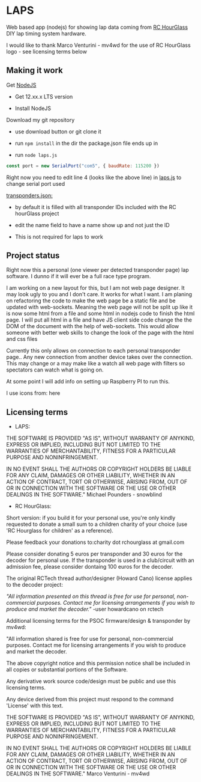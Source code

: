 # LAPS

Web based app (nodejs) for showing lap data coming from [RC HourGlass](https://github.com/mv4wd/RCHourglass "RC HourGlass github project page") DIY lap timing system hardware.

I would like to thank Marco Venturini - mv4wd for the use of RC HourGlass logo - see licensing terms below

## Making it work

Get [NodeJS](https://nodejs.org/en/)

* Get 12.xx.x LTS version

* Install NodeJS

Download my git repository

* use download button or git clone it

* run `npm install` in the dir the package.json file ends up in

* run `node laps.js`

```javascript
const port = new SerialPort("com5", { baudRate: 115200 })
```

Right now you need to edit line 4 (looks like the above line) in [laps.js](./laps.js) to change serial port used

[transponders.json:](./transponders.json)

* by default it is filled with all transponder IDs included with the RC hourGlass project

* edit the name field to have a name show up and not just the ID

* This is not required for laps to work

## Project status

Right now this a personal (one viewer per detected transponder page) lap software. I dunno if it will ever be a full race type program.

I am working on a new layout for this, but I am not web page designer. It may look ugly to you and I don't care. It works for what I want. I am planing on refactoring the code to make the web page be a static file and be updated with web-sockets. Meaning the web page will not be split up like it is now some html from a file and some html in nodejs code to finish the html page. I will put all html in a file and have JS client side code change the the DOM of the document with the help of web-sockets.
This would allow someone with better web skills to change the look of the page with the html and css files

Currently this only allows on connection to each personal transponder page.. Any new connection from another device takes over the connection. This may change or a may make like a watch all web page with filters so spectators can watch what is going on.

At some point I will add info on setting up Raspberry PI to run this.

I use icons from: here

## Licensing terms

* LAPS:

THE SOFTWARE IS PROVIDED "AS IS", WITHOUT WARRANTY OF ANYKIND, EXPRESS OR IMPLIED, INCLUDING BUT NOT LIMITED TO THE WARRANTIES OF MERCHANTABILITY, FITNESS FOR A PARTICULAR PURPOSE AND NONINFRINGEMENT.

IN NO EVENT SHALL THE AUTHORS OR COPYRIGHT HOLDERS BE LIABLE FOR ANY CLAIM, DAMAGES OR OTHER LIABILITY, WHETHER IN AN ACTION OF CONTRACT, TORT OR OTHERWISE, ARISING FROM, OUT OF OR IN CONNECTION WITH THE SOFTWARE OR THE USE OR OTHER DEALINGS IN THE SOFTWARE." Michael Pounders - snowblind

* RC HourGlass:

Short version: if you build it for your personal use, you're only kindly requested to donate a small sum to a children
charity of your choice (use 'RC Hourglass for children' as a reference).

Please feedback your donations to:charity dot rchourglass at gmail.com

Please consider donating 5 euros per transponder and 30 euros for the decoder for personal use.
If the transponder is used in a club/circuit with an admission fee, please consider dontaing 100 euros for the decoder.

The original RCTech thread author/designer (Howard Cano) license applies to the decoder project:

*"All information presented on this thread is free for use for personal, non-commercial purposes.
Contact me for licensing arrangements if you wish to produce and market the decoder."* -user howardcano on rctech

Additional licensing terms for the PSOC firmware/design & transponder by mv4wd:

"All information shared is free for use for personal, non-commercial purposes.
Contact me for licensing arrangements if you wish to produce and market the decoder.

The above copyright notice and this permission notice shall be included in all copies or substantial portions of the
Software.

Any derivative work source code/design must be public and use this licensing terms.

Any device derived from this project must respond to the command 'License' with this text.

THE SOFTWARE IS PROVIDED "AS IS", WITHOUT WARRANTY OF ANYKIND, EXPRESS OR IMPLIED, INCLUDING BUT NOT LIMITED TO THE WARRANTIES OF MERCHANTABILITY, FITNESS FOR A PARTICULAR PURPOSE AND NONINFRINGEMENT.

IN NO EVENT SHALL THE AUTHORS OR COPYRIGHT HOLDERS BE LIABLE FOR ANY CLAIM, DAMAGES OR OTHER LIABILITY, WHETHER IN AN ACTION OF CONTRACT, TORT OR OTHERWISE, ARISING FROM, OUT OF OR IN CONNECTION WITH THE SOFTWARE OR THE USE OR OTHER DEALINGS IN THE SOFTWARE." Marco Venturini - mv4wd
